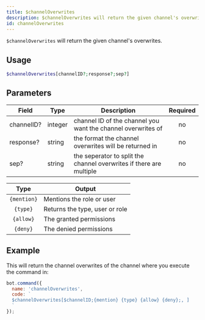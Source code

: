 ```yaml
---
title: $channelOverwrites 
description: $channelOverwrites will return the given channel's overwrites.
id: channelOverwrites
---
```


`$channelOverwrites` will return the given channel's overwrites.

## Usage

```php
$channelOverwrites[channelID?;response?;sep?]
```

## Parameters 


| Field      | Type    | Description                                                         | Required |
| ---------- | ------- | ------------------------------------------------------------------- | :------: |
| channelID? | integer | channel ID of the channel you want the channel overwrites of        |    no    |
| response?  | string  | the format the channel overwrites will be returned in               |    no    |
| sep?       | string  | the seperator to split the channel overwrites if there are multiple |    no    |


|    Type     | Output                         |
| :---------: | ------------------------------ |
| `{mention}` | Mentions the role or user      |
|  `{type}`   | Returns the type, user or role |
|  `{allow}`  | The granted permissions        |
|  `{deny}`   | The denied permissions         |


## Example

This will return the channel overwrites of the channel where you execute the command in:

```javascript
bot.command({
  name: 'channelOverwrites',
  code: `
  $channelOverwrites[$channelID;{mention} {type} {allow} {deny};, ]
  `
});
```
